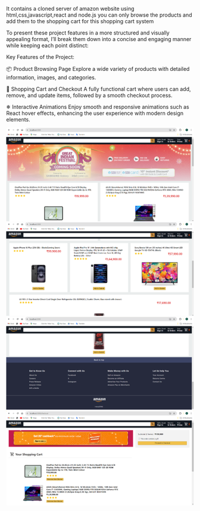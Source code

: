 It contains a cloned server of amazon website using html,css,javascript,react and node.js
you can only browse the products and add them to the shopping cart for this shopping cart system


To present these project features in a more structured and visually appealing format, I’ll break them down into a concise and engaging manner while keeping each point distinct:

Key Features of the Project:

📦 Product Browsing Page
Explore a wide variety of products with detailed information, images, and categories.

🛒 Shopping Cart and Checkout
A fully functional cart where users can add, remove, and update items, followed by a smooth checkout process.

❄ Interactive Animations
Enjoy smooth and responsive animations such as React hover effects, enhancing the user experience with modern design elements.


<img src="https://raw.githubusercontent.com/rohangarg27/Cloned-Amazon-website/master/Screenshot%202024-09-15%20193057.png" alt="Screenshot of the project">
<img src="https://raw.githubusercontent.com/rohangarg27/Cloned-Amazon-website/master/Screenshot%202024-09-15%20193127.png" alt="Screenshot of the project">
<img src="https://raw.githubusercontent.com/rohangarg27/Cloned-Amazon-website/master/Screenshot%202024-09-15%20193203.png" alt="Screenshot of the project">
<img src="https://raw.githubusercontent.com/rohangarg27/Cloned-Amazon-website/master/Screenshot%202024-09-15%20193239.png" alt="Screenshot of the project">
